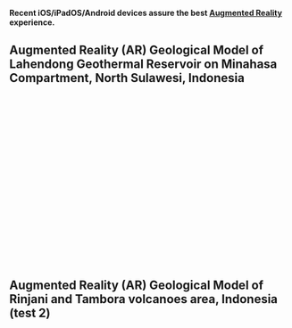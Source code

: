 <!-- Import the component -->
<script type="module" src="https://unpkg.com/@google/model-viewer/dist/model-viewer.min.js"></script>
<style>
model-viewer {
  display: block;
  position: relative;
  width: 500px;
  height: 300px;
  --poster-color: transparent;
}
</style>

<script>
document.querySelector("header h1").textContent = '21st Geology'
this.img = document.createElement("img");
this.img.src = "https://avatars.githubusercontent.com/u/7342379?s=460&u=37e514700d78db61a39b9b298b7e70b63b1f390a&v=4";
src = document.querySelector("p.view");
src.appendChild(this.img);
</script>

**Recent iOS/iPadOS/Android devices assure the best [Augmented Reality](https://www.apple.com/augmented-reality/) experience.**

## Augmented Reality (AR) Geological Model of Lahendong Geothermal Reservoir on Minahasa Compartment, North Sulawesi, Indonesia
<model-viewer
    id="modelviewer1"
    loading="eager"
    src="Minahasa08.glb?time=1"
    ios-src="Minahasa08.m.usdz"
    poster="screenshot.jpg"
    ar
    ar-modes="webxr scene-viewer quick-look fallback"
    camera-controls
    alt="3D model"
/>

## Augmented Reality (AR) Geological Model of Rinjani and Tambora volcanoes area, Indonesia (test 2)

<!-- page content -->
<model-viewer
    id="modelviewer2"
    loading="eager"
    src="Minahasa08.glb?time=1"
    ios-src="Minahasa08.m.usdz"
    poster="screenshot.jpg"
    ar
    ar-modes="webxr scene-viewer quick-look fallback"
    camera-controls
    alt="3D model"
/>
